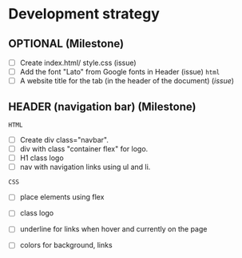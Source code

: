 # Development strategy

## OPTIONAL (Milestone)

 - [ ] Create index.html/ style.css (issue)
 - [ ] Add the font "Lato" from Google fonts in Header (issue) `html`
 - [ ] A website title for the tab (in the header of the document) (_issue_)

## HEADER (navigation bar) (Milestone)

`HTML`

 - [ ] Create div class="navbar".
 - [ ] div with class "container flex" for logo.
 - [ ] H1 class logo 
 - [ ] nav with navigation links using ul and li.
 
`CSS`

 - [ ] place elements using flex 
 - [ ] class logo
 - [ ] underline for links when hover and currently on the page
 - [ ] colors for background, links
 





<!--

> everything in this document should be under the `must-have` milestone

A simple little website about trees.

---

## `for: site-title` (_label_)

> - the site title should be developed on a _feature branch_ named `site-title`.
> - Each issue in this section should be developed on a branch of `site-title`, and merged with a PR.
> - when all of the issues in this section have been merged to `site-title`, `site-title` can be merged to `master`

### `type: html` (_label_)

> all issues under this header will have `for: site-title` _and_ `type: html`


- A title in the web page (_issue_)
  - [ ] uses a class "centered" (_issue checklist_)

### `type: css` (_label_)

> all issues under this header will have `for: site-title` _and_ `type: css`

- "centered" class (_issue_)
  - [ ] centers an element horizontally along the page (_issue checklist_)

---

## `for: introduction` (_label_)

### `type: html` (_label_)

- A section with some fascinating words (_issue_)
  - [ ] uses a "fascinating-words" class
  - [ ] is a section element

### `type: css` (_label_)

- the "fascinating-words" class (_issue_)

---

## `for: main-text` (_label_)

### `type: html` (_label_)

- An article filled with wonder and interesting things (_issue_)
  - [ ] uses and "interesting-things" class

### `type: css` (_label_)

- the "interesting-things" class (_issue_)

---

## `for: further-reading` (_label_)

### `type: html` (_label_)

- An aside with a little text and a link for further reading (_issue_)
  - [ ] a link
  - [ ] the "aside-info" class
  - [ ] the "aside-text" class

### `type: css` (_label_)

- "aside-info" class (_issue_)
- "aside-text" class (_issue_)

---

## `for: site-navigation` (_label_)

### `type: html` (_label_)

- A navbar of site content links, clearly divided from the rest of the page (_issue_)
  - [ ] uses a "spaced-items" class
  - [ ] uses a "bottom-divider" class
- id's on all the site content containers (_issue_)
  - [ ] "summary-info"
  - [ ] "main-info"
  - [ ] "extra-info"

### `type: css` (_label_)

- the "spaced-items" class (_issue_)
- the "bottom-divider" class (_issue_)

---

## `for: contact-info` (_label_)

**As a site visitor, I want to know how I can contact the author so that I can make a new friend**

### `type: html` (_label_)

- A separated footer with some contact links (_issue_)
  - [ ] uses the "spaced-items" class
  - [ ] uses the "top-divider" class

### `type: css` (_label_)

- the "top-divider" class (_issue_)

---

## `for: finishing-touches` (_label_)

**As a perfectionist, I want everything perfect :)**

- Write final, complete README:
  - [makeareadme.com](https://www.makeareadme.com/)
  - [bulldogjob](https://bulldogjob.com/news/449-how-to-write-a-good-readme-for-your-github-project)
  - [meakaakka](https://medium.com/@meakaakka/a-beginners-guide-to-writing-a-kickass-readme-7ac01da88ab3)
- Check for styling errors with a linter & prettify code
- Validate source code on w3 to check for any last mistakes

-->

